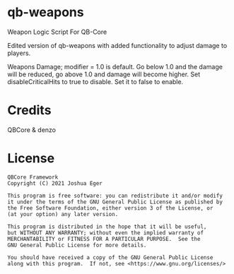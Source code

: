 # qb-weapons
Weapon Logic Script For QB-Core

Edited version of qb-weapons with added functionality to adjust damage to players.

Weapons Damage; modifier = 1.0 is default. Go below 1.0 and the damage will be reduced, go above 1.0 and damage will become higher.
Set disableCriticalHits to true to disable. Set it to false to enable.

# Credits
QBCore & denzo

# License

    QBCore Framework
    Copyright (C) 2021 Joshua Eger

    This program is free software: you can redistribute it and/or modify
    it under the terms of the GNU General Public License as published by
    the Free Software Foundation, either version 3 of the License, or
    (at your option) any later version.

    This program is distributed in the hope that it will be useful,
    but WITHOUT ANY WARRANTY; without even the implied warranty of
    MERCHANTABILITY or FITNESS FOR A PARTICULAR PURPOSE.  See the
    GNU General Public License for more details.

    You should have received a copy of the GNU General Public License
    along with this program.  If not, see <https://www.gnu.org/licenses/>
